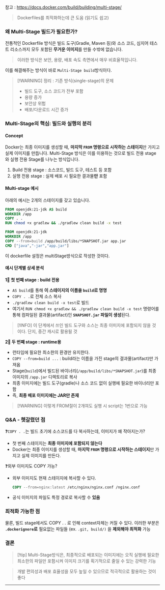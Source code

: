 참고 : https://docs.docker.com/build/building/multi-stage/

> Dockerfiles를 최적화하는데 큰 도움 (읽기도 쉽고)

### 왜 Multi-Stage 빌드가 필요한가?

전통적인 Dockerfile 방식은 빌드 도구(Gradle, Maven 등)와 소스 코드, 심지어 테스트 리소스까지 모두 포함된 **무거운 이미지**를 만들 수밖에 없습니다.
> 이러한 방식은 보안, 용량, 배포 속도 측면에서 매우 비효율적입니다.

이를 해결해주는 방식이 바로 `Multi-Stage build`방식이다.

> [!WARNING] 정리 : 기존 방식(single-stage)의 문제 
> - 빌드 도구, 소스 코드가 전부 포함
> - 용량 증가
> - 보안상 위험
> - 배포/다운로드 시간 증가 


### Multi-Stage의 핵심: 빌드와 실행의 분리

#### Concept
Docker는 최종 이미지를 생성할 때, **마지막 `FROM` 명령으로 시작하는 스테이지**만 가지고 실제 이미지를 만듭니다.
Multi-Stage 방식은 이를 이용하는 것으로 빌드 전용 stage와 실행 전용 Stage를 나누는 방식입니다.
1. Build 전용 stage : 소스코드, 빌드 도구, 테스트 등 포함 
2. 실행 전용 stage : 실제 배포 시 필요한 결과물**만** 포함 

#### Multi-stage 예시 
아래의 예시는 2개의 스테이지를 갖고 있습니다.
```dockerfile
FROM openjdk:21-jdk AS build
WORKDIR /app
COPY . .
RUN chmod +x gradlew && ./gradlew clean build -x test

FROM openjdk:21-jdk
WORKDIR /app
COPY --from=build /app/build/libs/*SNAPSHOT.jar app.jar
CMD ["java","-jar","app.jar"]
```
이 dockerfile 설정은 multiStage방식으로 작성한 것이다.
#### 예시 단계별 상세 분석 <br>
**1‍⃣ 첫 번째 stage : build 전용** 
- `AS build`를 통해 **이 스테이지의 이름을 `build`로 명명**
- `COPY . .`로 전체 소스 복사
- `./gradlew clean build -x test`로 빌드
- 여기서 `RUN chmod +x gradlew && ./gradlew clean build -x test` 명령어를 통해 컴파일된 결과물(artifact)인 **`SNAPSHOT.jar` 파일이 생성**된다.

> [!INFO] 이 단계에서 쓰인 빌드 도구와 소스는 최종 이미지에 포함되지 않을 것이다. 단지, 중간 캐시로 활용될 것 

**2‍⃣ 두 번째 stage : runtime용** 
- 런타임에 필요한 최소한의 환경만 유지한다.
- `COPY --from=build ...`  : build라는 이름을 가진 stage의 결과물(artifact)만 가져옴
- Stage(`build`)에서 빌드된 바이너리(`/app/build/libs/*SNAPSHOT.jar`)를 최종 이미지의 `/app.jar` 디렉토리로 복사
- 최종 이미지에는 빌드 도구(gradle)나 소스 코드 없이 실행에 필요한 바이너리만 포함
- 즉, **최종 배포 이미지에는 JAR만 존재**

> [!WARNING] 이렇게 FROM절이 2개여도 실행 시 script는 1번으로 가능

### Q&A - 헷갈렸던 점 

❓`COPY . .`는 빌드 초기에 소스코드를 다 복사하는데, 이미지가 왜 작아지는가?
- 첫 번째 스테이지는 **최종 이미지에 포함되지 않는다**
- Docker는 최종 이미지를 생성할 때, **마지막 `FROM` 명령으로 시작하는 스테이지**만 가지고 실제 이미지를 만든다.

❓외부 이미지도 COPY 가능?
- 외부 이미지도 현재 스테이지에 복사할 수 있다. 
	```dockerfile
	COPY --from=nginx:latest /etc/nginx/nginx.conf /nginx.conf
	```
- 공식 이미지의 파일도 특정 경로로 복사할 수 **있음**

### 최적화 가능한 점 
물론, 빌드 stage에서도 COPY . . 로 인해 context자체는 커질 수 있다.
이러한 부분은 **`.dockerignore`로** 필요없는 파일들 (ex. `.git, build/)` 을 **제외해야 최적화** 가능

### 결론 
>[!tip] Multi-Stage방식은, 최종적으로 배포되는 이미지에는 오직 실행에 필요한 최소한의 파일만 포함시켜 이미지 크기를 획기적으로 줄일 수 있는 강력한 기능

>개발 편의성과 배포 효율성을 모두 높일 수 있으므로 적극적으로 활용하는 것이 좋다

--- 
